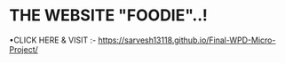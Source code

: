 # THE WEBSITE "FOODIE"..!
•CLICK HERE & VISIT :-
https://sarvesh13118.github.io/Final-WPD-Micro-Project/